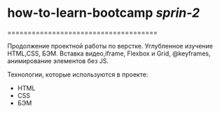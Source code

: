 # **how-to-learn-bootcamp** *sprin-2*
=====================================


Продолжение проектной работы по верстке. Углубленное изучение HTML,CSS,  БЭМ. Вставка видео,iframe, Flexbox и Grid, @keyframes,   анимирование элементов без JS.


Технологии, которые используются в проекте:

 - HTML
 - CSS
 - БЭМ